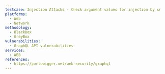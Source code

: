 ```yaml
---
testcase: Injection Attacks - Check argument values for injection by submitting payloads such as "; DROP TABLE users; -- or JSON-based injection within variables, ensuring no SQL/NoSQL injection occurs. Web (HTTP/HTTPS) service
platforms: 
  - Web
  - Network
methodology: 
  - BlackBox
  - GreyBox
vulnerabilities:
  - GraphQL API vulnerabilities
services:
  - WEB
references:
  - https://portswigger.net/web-security/graphql
---
```

